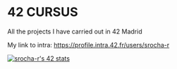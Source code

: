 
# 42 CURSUS

All the projects I have carried out in 42 Madrid

My link to intra: https://profile.intra.42.fr/users/srocha-r


<a href="https://github.com/JaeSeoKim/badge42"><img src="https://badge42.vercel.app/api/v2/cle3vzhca00060gkxe2cj33kj/stats?cursusId=21&coalitionId=64" alt="srocha-r's 42 stats" /></a>
